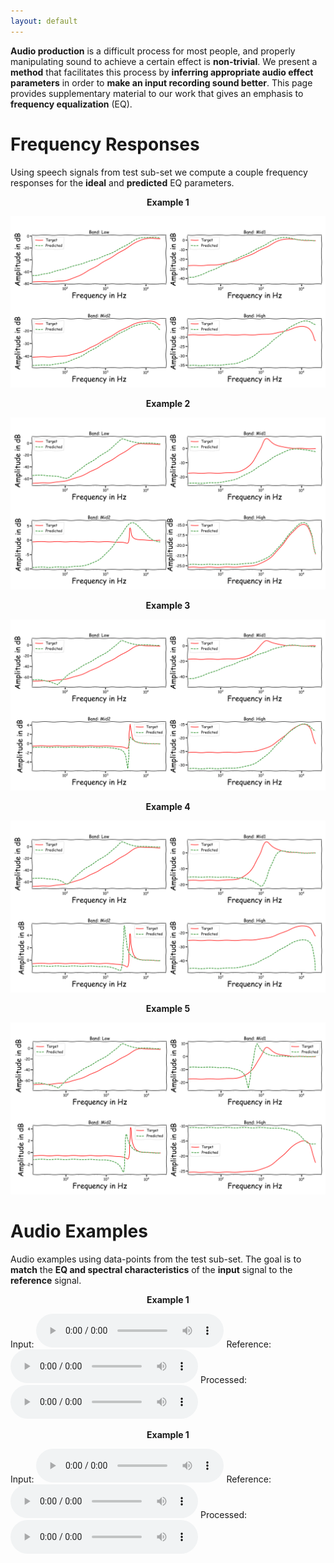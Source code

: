 ```yaml
---
layout: default
---
```

**Audio production** is a difficult process for most people, and properly manipulating sound to achieve a certain effect is **non-trivial**. We present a **method** that facilitates this process by **inferring appropriate audio effect parameters** in order to **make an input recording sound better**. This page provides supplementary material to our work that gives an emphasis to **frequency equalization** (EQ).

# Frequency Responses
Using speech signals from test sub-set we compute a couple frequency responses for the **ideal** and **predicted** EQ parameters.


<p align="center"> <b>Example 1</b></p>

![Example 1](https://raw.githubusercontent.com/Js-Mim/sp-demo/master/figures/f_r_a.png)

<p align="center"> <b>Example 2</b></p>                                        

![Example 2](https://raw.githubusercontent.com/Js-Mim/sp-demo/master/figures/f_r_b.png)

<p align="center"> <b>Example 3</b></p>                                        

![Example 3](https://raw.githubusercontent.com/Js-Mim/sp-demo/master/figures/f_r_c.png)

<p align="center"> <b>Example 4</b></p>                                        

![Example 4](https://raw.githubusercontent.com/Js-Mim/sp-demo/master/figures/f_r_d.png)

<p align="center"> <b>Example 5</b></p>                                       

![Example 5](https://raw.githubusercontent.com/Js-Mim/sp-demo/master/figures/f_r_e.png)



# Audio Examples
Audio examples using data-points from the test sub-set. The goal is to **match** the **EQ and spectral characteristics** of the **input** signal to the **reference** signal.

<p align="center"> <b>Example 1</b></p>
Input: <audio controls="1"><source src="https://raw.githubusercontent.com/Js-Mim/sp-demo/raw/master/audio_files/ex1_input.wav"></audio>
Reference: <audio controls="1"><source src="https://raw.githubusercontent.com/Js-Mim/sp-demo/raw/master/audio_files/ex1_reference.wav"></audio>
Processed: <audio controls="1"><source src="https://raw.githubusercontent.com/Js-Mim/sp-demo/raw/master/audio_files/ex1_estimated.wav"></audio>

<p align="center"> <b>Example 1</b></p>
Input: <audio controls="1"><source src="https://raw.githubusercontent.com/Js-Mim/sp-demo/raw/master/audio_files/ex2_input.wav"></audio>
Reference: <audio controls="1"><source src="https://raw.githubusercontent.com/Js-Mim/sp-demo/raw/master/audio_files/ex2_reference.wav"></audio>
Processed: <audio controls="1"><source src="https://raw.githubusercontent.com/Js-Mim/sp-demo/raw/master/audio_files/ex2_estimated.wav"></audio>
